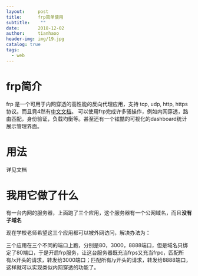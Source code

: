 ```yaml
---
layout:     post
title:      frp简单使用
subtitle:    ""
date:       2018-12-02
author:     tianhaoo
header-img: img/19.jpg
catalog: true
tags:
  - web
---
```


# frp简介
frp 是一个可用于内网穿透的高性能的反向代理应用，支持 tcp, udp, http, https 协议。而且竟4然有[中文文档](https://github.com/fatedier/frp/blob/master/README_zh.md)。
可以使用frp完成许多骚操作，例如内网穿透，路由匹配，身份验证，负载均衡等。甚至还有一个铉酷的可视化的dashboard统计展示管理界面。

# 用法

详见文档

# 我用它做了什么

有一台内网的服务器，上面跑了三个应用，这个服务器有一个公网域名，而且**没有子域名**

现在学校老师希望这三个应用都可以被外网访问，解决办法为：

三个应用在三个不同的端口上跑，分别是80，3000，8888端口，但是域名只绑定了80端口，于是开启frp服务，让这台服务器既充当frps又充当frpc，匹配所有/x开头的请求，转发给3000端口；匹配所有/y开头的请求，转发给8888端口，这样就可以实现类似内网穿透的功能了。



